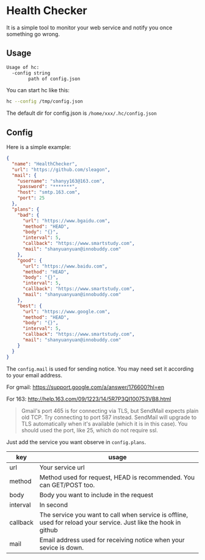 # Health Checker

It is a simple tool to monitor your web service and notify you once something go wrong.

## Usage

```bash
Usage of hc:
  -config string
        path of config.json
```

You can start hc like this:
```bash
hc --config /tmp/config.json
```
The default dir for config.json is ```/home/xxx/.hc/config.json```

## Config

Here is a simple example:
```json
{
  "name": "HealthChecker",
  "url": "https://github.com/sleagon",
  "mail": {
    "username": "shanyy163@163.com",
    "password": "*******",
    "host": "smtp.163.com",
    "port": 25
  },
  "plans": {
    "bad": {
      "url": "https://www.bgaidu.com",
      "method": "HEAD",
      "body": "{}",
      "interval": 5,
      "callback": "https://www.smartstudy.com",
      "mail": "shanyuanyuan@innobuddy.com"
    },
    "good": {
      "url": "https://www.baidu.com",
      "method": "HEAD",
      "body": "{}",
      "interval": 5,
      "callback": "https://www.smartstudy.com",
      "mail": "shanyuanyuan@innobuddy.com"
    },
    "best": {
      "url": "https://www.google.com",
      "method": "HEAD",
      "body": "{}",
      "interval": 5,
      "callback": "https://www.smartstudy.com",
      "mail": "shanyuanyuan@innobuddy.com"
    }
  }
}
```

The ```config.mail``` is used for sending notice. You may need set it according to your email address.

For gmail: https://support.google.com/a/answer/176600?hl=en

For 163: http://help.163.com/09/1223/14/5R7P3QI100753VB8.html

> Gmail's port 465 is for connecting via TLS, but SendMail expects plain old TCP. Try connecting to port 587 instead. SendMail will upgrade to TLS automatically when it's available (which it is in this case). You should used the port, like 25, which do not require ssl.

Just add the service you want observe in ```config.plans```.

|key|usage|
|-|-|
|url|Your service url|
|method|Method used for request, HEAD is recommended. You can GET/POST too.|
|body|Body you want to include in the request|
|interval|In second|
|callback|The service you want to call when service is offline, used for reload your service. Just like the hook in github|
|mail| Email address used for receiving notice when your sevice is down.|



